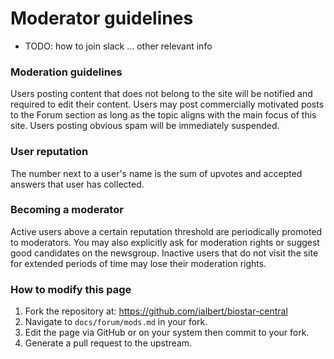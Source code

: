 # Moderator guidelines

- TODO: how to join slack ... other relevant info

### Moderation guidelines

Users posting content that does not belong to the site will be notified and
required to edit their content. Users may post commercially motivated posts to
the Forum section as long as the topic aligns with the main focus of this
site. Users posting obvious spam will be immediately suspended.

### User reputation

The number next to a user's name is the sum of upvotes and accepted answers
that user has collected.

### Becoming a moderator

Active users above a certain reputation threshold are periodically promoted to
moderators. You may also explicitly ask for moderation rights or suggest good
candidates on the newsgroup. Inactive users that do not visit the site for
extended periods of time may lose their moderation rights.

### How to modify this page

1. Fork the repository at:  https://github.com/ialbert/biostar-central
2. Navigate to `docs/forum/mods.md` in your fork.
3. Edit the page via GitHub or on your system then commit to your fork. 
4. Generate a pull request to the upstream.